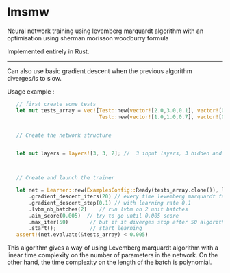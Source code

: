 # lmsmw

Neural network training using levemberg marquardt algorithm with an optimisation using sherman morisson woodburry formula

Implemented entirely in Rust.

---

Can also use basic gradient descent when the previous algorithm diverges/is to slow.


Usage example :



 ```rust
    // first create some tests
    let mut tests_array = vec![Test::new(vector![2.0,3.0,0.1], vector![0.1, 0.5]),
                               Test::new(vector![1.0,1.0,0.7], vector![0.5, 1.0])];


    // Create the network structure


    let mut layers = layers![3, 3, 2]; //  3 input layers, 3 hidden and 2 output layers.



    // Create and launch the trainer

    let net = Learner::new(ExamplesConfig::Ready(tests_array.clone()), layers)
        .gradient_descent_iters(20) // every time levemberg marquardt fails, run 20 iterations of GD
        .gradient_descent_step(0.1) // with learning rate 0.1
        .lvbm_nb_batches(2)    // run lvbm on 2 unit batches
        .aim_score(0.005)  // try to go until 0.005 score
        .max_iter(50)       // but if it diverges stop after 50 algorithm changes
        .start();           // start learning
    assert!(net.evaluate(&tests_array) < 0.005)
 ```

This algorithm gives a way of using Levemberg marquardt algorithm with a linear time complexity on the number of parameters in the network.
On the other hand, the time complexity on the length of the batch is polynomial.


